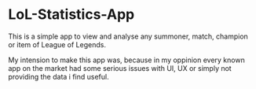 # LoL-Statistics-App
This is a simple app to view and analyse any summoner, match, champion or item of League of Legends.

My intension to make this app was, because in my oppinion every known app on the market had some serious issues with UI, UX or simply not providing the data i find useful.

